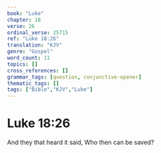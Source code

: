 ```yaml
---
book: "Luke"
chapter: 18
verse: 26
ordinal_verse: 25715
ref: "Luke 18:26"
translation: "KJV"
genre: "Gospel"
word_count: 11
topics: []
cross_references: []
grammar_tags: [question, conjunctive-opener]
thematic_tags: []
tags: ["Bible","KJV","Luke"]
---
```


# Luke 18:26

And they that heard it said, Who then can be saved?
